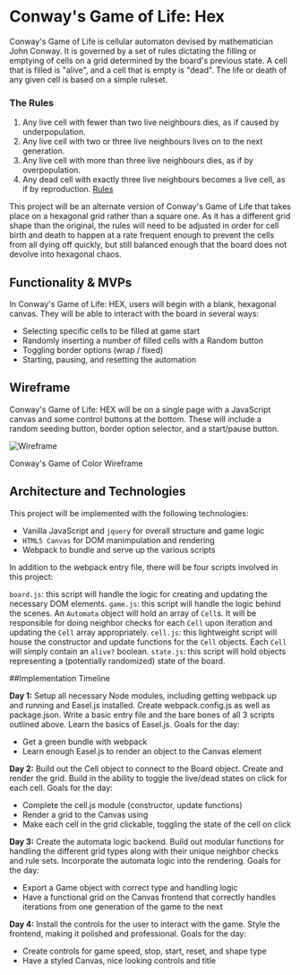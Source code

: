 # Conway's Game of Life: Hex

Conway's Game of Life is cellular automaton devised by mathematician John Conway. It is governed by a set of rules dictating the filling or emptying of cells on a grid determined by the board's previous state. A cell that is filled is "alive", and a cell that is empty is "dead". The life or death of any given cell is based on a simple ruleset.

### The Rules

1. Any live cell with fewer than two live neighbours dies, as if caused by underpopulation.
2. Any live cell with two or three live neighbours lives on to the next generation.
3. Any live cell with more than three live neighbours dies, as if by overpopulation.
4. Any dead cell with exactly three live neighbours becomes a live cell, as if by reproduction.
[Rules](https://en.wikipedia.org/wiki/Conway's_Game_of_Life#Rules)

This project will be an alternate version of Conway's Game of Life that takes place on a hexagonal grid rather than a square one. As it has a different grid shape than the original, the rules will need to be adjusted in order for cell birth and death to happen at a rate frequent enough to prevent the cells from all dying off quickly, but still balanced enough that the board does not devolve into hexagonal chaos.

## Functionality & MVPs

In Conway's Game of Life: HEX, users will begin with a blank, hexagonal canvas. They will be able to interact with the board in several ways:

* Selecting specific cells to be filled at game start
* Randomly inserting a number of filled cells with a Random button
* Toggling border options (wrap / fixed)
* Starting, pausing, and resetting the automation

## Wireframe

Conway's Game of Life: HEX will be on a single page with a JavaScript canvas and some control buttons at the bottom. These will include a random seeding button, border option selector, and a start/pause button.

![Wireframe](app/assets/images/Web1920-1.png)

Conway's Game of Color Wireframe

## Architecture and Technologies

This project will be implemented with the following technologies:

* Vanilla JavaScript and `jquery` for overall structure and game logic
* `HTML5 Canvas` for DOM manimpulation and rendering
* Webpack to bundle and serve up the various scripts

In addition to the webpack entry file, there will be four scripts involved in this project:

`board.js`: this script will handle the logic for creating and updating the necessary DOM elements.
`game.js`: this script will handle the logic behind the scenes. An `Automata` object will hold an array of `Cell`s. It will be responsible for doing neighbor checks for each `Cell` upon iteration and updating the `Cell` array appropriately.
`cell.js`: this lightweight script will house the constructor and update functions for the `Cell` objects. Each `Cell` will simply contain an `alive?` boolean.
`state.js`: this script will hold objects representing a (potentially randomized) state of the board.

##Implementation Timeline

**Day 1:** Setup all necessary Node modules, including getting webpack up and running and Easel.js installed. Create webpack.config.js as well as package.json. Write a basic entry file and the bare bones of all 3 scripts outlined above. Learn the basics of Easel.js. Goals for the day:

* Get a green bundle with webpack
* Learn enough Easel.js to render an object to the Canvas element

**Day 2:** Build out the Cell object to connect to the Board object. Create and render the grid. Build in the ability to toggle the live/dead states on click for each cell. Goals for the day:

* Complete the cell.js module (constructor, update functions)
* Render a grid to the Canvas using
* Make each cell in the grid clickable, toggling the state of the cell on click

**Day 3:** Create the automata logic backend. Build out modular functions for handling the different grid types along with their unique neighbor checks and rule sets. Incorporate the automata logic into the rendering. Goals for the day:

* Export a Game object with correct type and handling logic
* Have a functional grid on the Canvas frontend that correctly handles iterations from one generation of the game to the next

**Day 4:** Install the controls for the user to interact with the game. Style the frontend, making it polished and professional. Goals for the day:

* Create controls for game speed, stop, start, reset, and shape type
* Have a styled Canvas, nice looking controls and title
